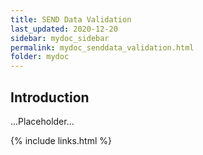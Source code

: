 ```yaml
---
title: SEND Data Validation
last_updated: 2020-12-20
sidebar: mydoc_sidebar
permalink: mydoc_senddata_validation.html
folder: mydoc
---
```


## Introduction 

...Placeholder...




{% include links.html %}
